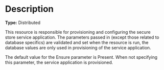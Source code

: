 # Description

**Type:** Distributed

This resource is responsible for provisioning and configuring the secure store
service application. The parameters passed in (except those related to database
specifics) are validated and set when the resource is run, the database values
are only used in provisioning of the service application.

The default value for the Ensure parameter is Present. When not specifying this
parameter, the service application is provisioned.
